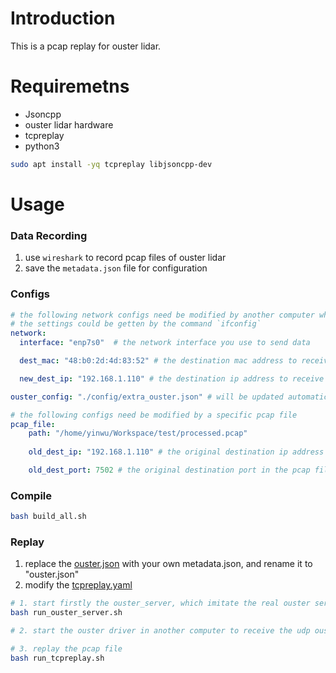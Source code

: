 # Introduction

This is a pcap replay for ouster lidar.

# Requiremetns

* Jsoncpp
* ouster lidar hardware
* tcpreplay
* python3

```bash
sudo apt install -yq tcpreplay libjsoncpp-dev
```

# Usage

### Data Recording

1. use `wireshark` to record pcap files of ouster lidar
2. save the `metadata.json` file for configuration


### Configs

```yaml
# the following network configs need be modified by another computer which runs the ouster driver and receive udp data
# the settings could be getten by the command `ifconfig`
network:
  interface: "enp7s0"  # the network interface you use to send data

  dest_mac: "48:b0:2d:4d:83:52" # the destination mac address to receive data

  new_dest_ip: "192.168.1.110" # the destination ip address to receive data

ouster_config: "./config/extra_ouster.json" # will be updated automaticlly by the ouster driver

# the following configs need be modified by a specific pcap file
pcap_file:
    path: "/home/yinwu/Workspace/test/processed.pcap"
    
    old_dest_ip: "192.168.1.110" # the original destination ip address in the pcap file

    old_dest_port: 7502 # the original destination port in the pcap file
```

### Compile

```bash
bash build_all.sh
```

### Replay

1. replace the [ouster.json](./config/ouster.json) with your own metadata.json, and rename it to "ouster.json"
2. modify the [tcpreplay.yaml](./config/tcpreplay.yaml)


```bash
# 1. start firstly the ouster_server, which imitate the real ouster server in a lidar hardware
bash run_ouster_server.sh

# 2. start the ouster driver in another computer to receive the udp ouster data

# 3. replay the pcap file
bash run_tcpreplay.sh
```
